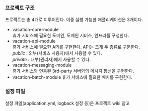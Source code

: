 ### 프로젝트 구조
프로젝트는 총 4개로 이루어진다. 이중 실행 가능한 애플리케이션은 3개이다.

- vacation-core-module   
휴가 서비스에 필요한 도메인, 도메인 서비스, 인프라를 구성한다.
- vacation-api-module   
휴가 서비스에 필요한 API를 구현한다. API는 크게 두 종류로 구분한다.   
*public* : 외부(서비스 사용자)에서 사용할 수 있다.   
*private* : 내부(관리자)에서 사용할 수 있다.
- vacation-messaging-module   
휴가 서비스와 연동된 3rd-party 서버와의 메시지 통신을 구현한다.
- vacation-batch-module
휴가 서비스에 필요한 배치를 구현한다.

### 설정 파일
설정 파일(application.yml, logback 설정 등)은 프로젝트 wiki 참고
